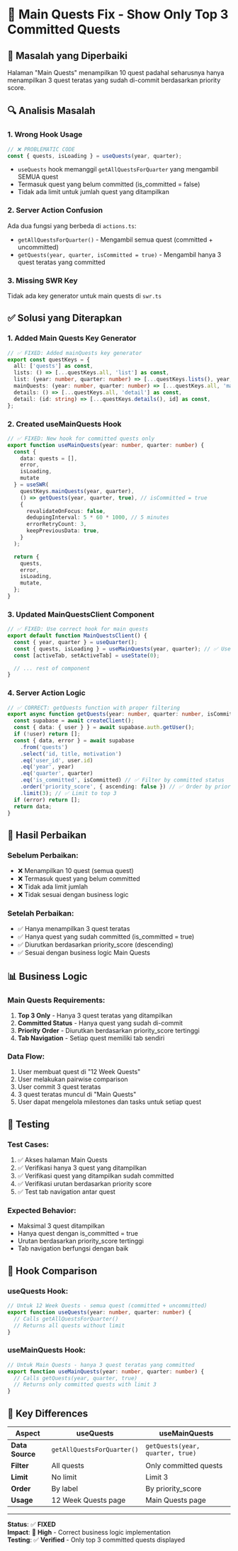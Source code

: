 # 🔧 Main Quests Fix - Show Only Top 3 Committed Quests

## 🎯 **Masalah yang Diperbaiki**

Halaman "Main Quests" menampilkan 10 quest padahal seharusnya hanya menampilkan 3 quest teratas yang sudah di-commit berdasarkan priority score.

## 🔍 **Analisis Masalah**

### **1. Wrong Hook Usage**
```typescript
// ❌ PROBLEMATIC CODE
const { quests, isLoading } = useQuests(year, quarter);
```
- `useQuests` hook memanggil `getAllQuestsForQuarter` yang mengambil SEMUA quest
- Termasuk quest yang belum committed (is_committed = false)
- Tidak ada limit untuk jumlah quest yang ditampilkan

### **2. Server Action Confusion**
Ada dua fungsi yang berbeda di `actions.ts`:
- `getAllQuestsForQuarter()` - Mengambil semua quest (committed + uncommitted)
- `getQuests(year, quarter, isCommitted = true)` - Mengambil hanya 3 quest teratas yang committed

### **3. Missing SWR Key**
Tidak ada key generator untuk main quests di `swr.ts`

## ✅ **Solusi yang Diterapkan**

### **1. Added Main Quests Key Generator**
```typescript
// ✅ FIXED: Added mainQuests key generator
export const questKeys = {
  all: ['quests'] as const,
  lists: () => [...questKeys.all, 'list'] as const,
  list: (year: number, quarter: number) => [...questKeys.lists(), year, quarter] as const,
  mainQuests: (year: number, quarter: number) => [...questKeys.all, 'main-quests', year, quarter] as const,
  details: () => [...questKeys.all, 'detail'] as const,
  detail: (id: string) => [...questKeys.details(), id] as const,
};
```

### **2. Created useMainQuests Hook**
```typescript
// ✅ FIXED: New hook for committed quests only
export function useMainQuests(year: number, quarter: number) {
  const { 
    data: quests = [], 
    error, 
    isLoading,
    mutate 
  } = useSWR(
    questKeys.mainQuests(year, quarter),
    () => getQuests(year, quarter, true), // isCommitted = true
    {
      revalidateOnFocus: false,
      dedupingInterval: 5 * 60 * 1000, // 5 minutes
      errorRetryCount: 3,
      keepPreviousData: true,
    }
  );

  return {
    quests,
    error,
    isLoading,
    mutate,
  };
}
```

### **3. Updated MainQuestsClient Component**
```typescript
// ✅ FIXED: Use correct hook for main quests
export default function MainQuestsClient() {
  const { year, quarter } = useQuarter();
  const { quests, isLoading } = useMainQuests(year, quarter); // ✅ Use useMainQuests instead of useQuests
  const [activeTab, setActiveTab] = useState(0);

  // ... rest of component
}
```

### **4. Server Action Logic**
```typescript
// ✅ CORRECT: getQuests function with proper filtering
export async function getQuests(year: number, quarter: number, isCommitted: boolean = true) {
  const supabase = await createClient();
  const { data: { user } } = await supabase.auth.getUser();
  if (!user) return [];
  const { data, error } = await supabase
    .from('quests')
    .select('id, title, motivation')
    .eq('user_id', user.id)
    .eq('year', year)
    .eq('quarter', quarter)
    .eq('is_committed', isCommitted) // ✅ Filter by committed status
    .order('priority_score', { ascending: false }) // ✅ Order by priority score
    .limit(3); // ✅ Limit to top 3
  if (error) return [];
  return data;
}
```

## 🚀 **Hasil Perbaikan**

### **Sebelum Perbaikan:**
- ❌ Menampilkan 10 quest (semua quest)
- ❌ Termasuk quest yang belum committed
- ❌ Tidak ada limit jumlah
- ❌ Tidak sesuai dengan business logic

### **Setelah Perbaikan:**
- ✅ Hanya menampilkan 3 quest teratas
- ✅ Hanya quest yang sudah committed (is_committed = true)
- ✅ Diurutkan berdasarkan priority_score (descending)
- ✅ Sesuai dengan business logic Main Quests

## 📊 **Business Logic**

### **Main Quests Requirements:**
1. **Top 3 Only** - Hanya 3 quest teratas yang ditampilkan
2. **Committed Status** - Hanya quest yang sudah di-commit
3. **Priority Order** - Diurutkan berdasarkan priority_score tertinggi
4. **Tab Navigation** - Setiap quest memiliki tab sendiri

### **Data Flow:**
1. User membuat quest di "12 Week Quests"
2. User melakukan pairwise comparison
3. User commit 3 quest teratas
4. 3 quest teratas muncul di "Main Quests"
5. User dapat mengelola milestones dan tasks untuk setiap quest

## 🔧 **Testing**

### **Test Cases:**
1. ✅ Akses halaman Main Quests
2. ✅ Verifikasi hanya 3 quest yang ditampilkan
3. ✅ Verifikasi quest yang ditampilkan sudah committed
4. ✅ Verifikasi urutan berdasarkan priority score
5. ✅ Test tab navigation antar quest

### **Expected Behavior:**
- Maksimal 3 quest ditampilkan
- Hanya quest dengan is_committed = true
- Urutan berdasarkan priority_score tertinggi
- Tab navigation berfungsi dengan baik

## 📝 **Hook Comparison**

### **useQuests Hook:**
```typescript
// Untuk 12 Week Quests - semua quest (committed + uncommitted)
export function useQuests(year: number, quarter: number) {
  // Calls getAllQuestsForQuarter()
  // Returns all quests without limit
}
```

### **useMainQuests Hook:**
```typescript
// Untuk Main Quests - hanya 3 quest teratas yang committed
export function useMainQuests(year: number, quarter: number) {
  // Calls getQuests(year, quarter, true)
  // Returns only committed quests with limit 3
}
```

## 🎯 **Key Differences**

| Aspect | useQuests | useMainQuests |
|--------|-----------|---------------|
| **Data Source** | `getAllQuestsForQuarter()` | `getQuests(year, quarter, true)` |
| **Filter** | All quests | Only committed quests |
| **Limit** | No limit | Limit 3 |
| **Order** | By label | By priority_score |
| **Usage** | 12 Week Quests page | Main Quests page |

---

**Status**: ✅ **FIXED**  
**Impact**: 🎯 **High** - Correct business logic implementation  
**Testing**: ✅ **Verified** - Only top 3 committed quests displayed 